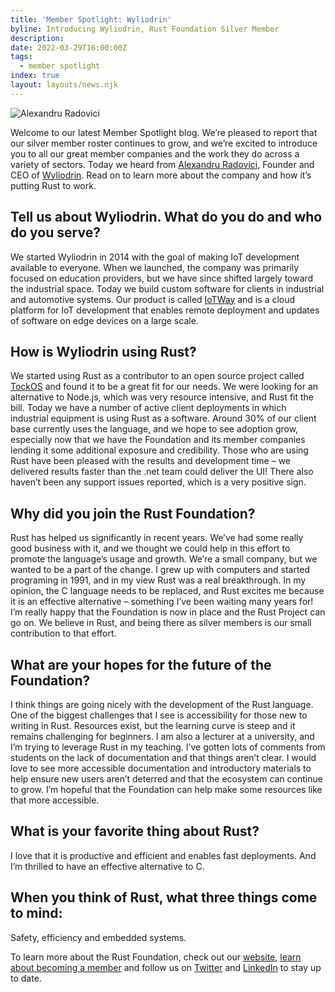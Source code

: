 ```yaml
---
title: 'Member Spotlight: Wyliodrin'
byline: Introducing Wyliodrin, Rust Foundation Silver Member
description:
date: 2022-03-29T16:00:00Z
tags:
  - member spotlight
index: true
layout: layouts/news.njk
---
```


![Alexandru Radovici](/img/news/2022-03-08-member-spotlight-wyliodrin/member_spotlight_alexandru_radovici.png)

Welcome to our latest Member Spotlight blog. We’re pleased to report that our silver member roster continues to grow, and we’re excited to introduce you to all our great member companies and the work they do across a variety of sectors. Today we heard from [Alexandru Radovici](https://www.linkedin.com/in/alexandruradovici/), Founder and CEO of [Wyliodrin](https://wyliodrin.com/). Read on to learn more about the company and how it’s putting Rust to work.

## **Tell us about Wyliodrin. What do you do and who do you serve?**

We started Wyliodrin in 2014 with the goal of making IoT development available to everyone. When we launched, the company was primarily focused on education providers, but we have since shifted largely toward the industrial space. Today we build custom software for clients in industrial and automotive systems. Our product is called [IoTWay](https://wyliodrin.com/iot-industry) and is a cloud platform for IoT development that enables remote deployment and updates of software on edge devices on a large scale.

## **How is Wyliodrin using Rust?**

We started using Rust as a contributor to an open source project called [TockOS](https://www.tockos.org/) and found it to be a great fit for our needs. We were looking for an alternative to Node.js, which was very resource intensive, and Rust fit the bill. Today we have a number of active client deployments in which industrial equipment is using Rust as a software. Around 30% of our client base currently uses the language, and we hope to see adoption grow, especially now that we have the Foundation and its member companies lending it some additional exposure and credibility. Those who are using Rust have been pleased with the results and development time – we delivered results faster than the .net team could deliver the UI\! There also haven’t been any support issues reported, which is a very positive sign.

## **Why did you join the Rust Foundation?**

Rust has helped us significantly in recent years. We’ve had some really good business with it, and we thought we could help in this effort to promote the language’s usage and growth. We’re a small company, but we wanted to be a part of the change. I grew up with computers and started programing in 1991, and in my view Rust was a real breakthrough. In my opinion, the C language needs to be replaced, and Rust excites me because it is an effective alternative – something I’ve been waiting many years for! I’m really happy that the Foundation is now in place and the Rust Project can go on. We believe in Rust, and being there as silver members is our small contribution to that effort.

## **What are your hopes for the future of the Foundation?**

I think things are going nicely with the development of the Rust language. One of the biggest challenges that I see is accessibility for those new to writing in Rust. Resources exist, but the learning curve is steep and it remains challenging for beginners. I am also a lecturer at a university, and I’m trying to leverage Rust in my teaching. I’ve gotten lots of comments from students on the lack of documentation and that things aren’t clear. I would love to see more accessible documentation and introductory materials to help ensure new users aren’t deterred and that the ecosystem can continue to grow. I’m hopeful that the Foundation can help make some resources like that more accessible.

## **What is your favorite thing about Rust?**

I love that it is productive and efficient and enables fast deployments. And I’m thrilled to have an effective alternative to C.

## **When you think of Rust, what three things come to mind:**

Safety, efficiency and embedded systems.

To learn more about the Rust Foundation, check out our [website](https://foundation.rust-lang.org/), [learn about becoming a member](https://foundation.rust-lang.org/info/become-a-member/) and follow us on [Twitter](https://twitter.com/rust\_foundation) and [LinkedIn](https://www.linkedin.com/company/rust-foundation/) to stay up to date.
